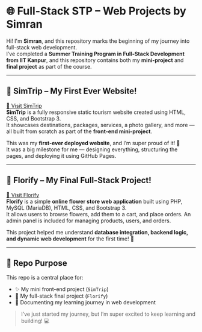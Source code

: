 # 🌐 Full-Stack STP – Web Projects by Simran

Hi! I'm **Simran**, and this repository marks the beginning of my journey into full-stack web development.  
I’ve completed a **Summer Training Program in Full-Stack Development from IIT Kanpur**, and this repository contains both my **mini-project** and **final project** as part of the course.

---

## 🎉 SimTrip – My First Ever Website!

[🔗 Visit SimTrip](https://sim-run06.github.io/Full-Stack-STP/)  
**SimTrip** is a fully responsive static tourism website created using HTML, CSS, and Bootstrap 3.  
It showcases destinations, packages, services, a photo gallery, and more — all built from scratch as part of the **front-end mini-project**.

This was my **first-ever deployed website**, and I’m super proud of it! 💖  
It was a big milestone for me — designing everything, structuring the pages, and deploying it using GitHub Pages.

---

## 🌸 Florify – My Final Full-Stack Project!

[🔗 Visit Florify](https://florifyfinalproject.infinityfree.me/)  
**Florify** is a simple **online flower store web application** built using PHP, MySQL (MariaDB), HTML, CSS, and Bootstrap 3.  
It allows users to browse flowers, add them to a cart, and place orders. An admin panel is included for managing products, users, and orders.

This project helped me understand **database integration, backend logic, and dynamic web development** for the first time! 🚀

---

## 📌 Repo Purpose

This repo is a central place for:

- ✨ My mini front-end project (`SimTrip`)
- 🌸 My full-stack final project (`Florify`)
- 🌱 Documenting my learning journey in web development

> I’ve just started my journey, but I’m super excited to keep learning and building! 💻
